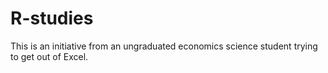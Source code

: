 # R-studies
This is an initiative from an ungraduated economics science student trying to get out of Excel.
